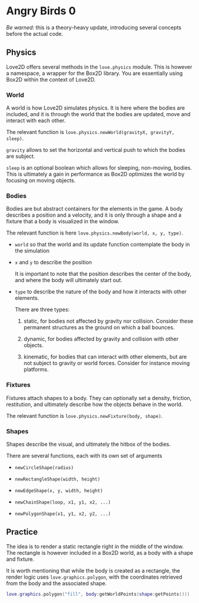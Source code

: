 # Angry Birds 0

_Be warned_: this is a theory-heavy update, introducing several concepts before the actual code.

## Physics

Love2D offers several methods in the `love.physics` module. This is however a namespace, a wrapper for the Box2D library. You are essentially using Box2D within the context of Love2D.

### World

A world is how Love2D simulates physics. It is here where the bodies are included, and it is through the world that the bodies are updated, move and interact with each other.

The relevant function is `love.physics.newWorld(gravityX, gravityY, sleep)`.

`gravity` allows to set the horizontal and vertical push to which the bodies are subject.

`sleep` is an optional boolean which allows for sleeping, non-moving, bodies. This is ultimately a gain in performance as Box2D optimizes the world by focusing on moving objects.

### Bodies

Bodies are but abstract containers for the elements in the game. A body describes a position and a velocity, and it is only through a shape and a fixture that a body is visualized in the window.

The relevant function is here `love.physics.newBody(world, x, y, type)`.

- `world` so that the world and its update function contemplate the body in the simulation

- `x` and `y` to describe the position

  It is important to note that the position describes the center of the body, and where the body will ultimately start out.

- `type` to describe the nature of the body and how it interacts with other elements.

  There are three types:

  1. static, for bodies not affected by gravity nor collision. Consider these permanent structures as the ground on which a ball bounces.

  2. dynamic, for bodies affected by gravity and collision with other objects.

  3. kinematic, for bodies that can interact with other elements, but are not subject to gravity or world forces. Consider for instance moving platforms.

### Fixtures

Fixtures attach shapes to a body. They can optionally set a density, friction, restitution, and ultimately describe how the objects behave in the world.

The relevant function is `love.physics.newFixture(body, shape)`.

### Shapes

Shapes describe the visual, and ultimately the hitbox of the bodies.

There are several functions, each with its own set of arguments

- `newCircleShape(radius)`

- `newRectangleShape(width, height)`

- `newEdgeShape(x, y, width, height)`

- `newChainShape(loop, x1, y1, x2, ...)`

- `newPolygonShape(x1, y1, x2, y2, ...)`

## Practice

The idea is to render a static rectangle right in the middle of the window. The rectangle is however included in a Box2D world, as a body with a shape and fixture.

It is worth mentioning that while the body is created as a rectangle, the render logic uses `love.graphics.polygon`, with the coordinates retrieved from the body and the associated shape.

```lua
love.graphics.polygon("fill", body:getWorldPoints(shape:getPoints()))
```

